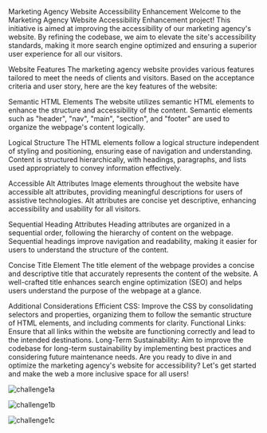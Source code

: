 
Marketing Agency Website Accessibility Enhancement
Welcome to the Marketing Agency Website Accessibility Enhancement project! This initiative is aimed at improving the accessibility of our marketing agency's website. By refining the codebase, we aim to elevate the site's accessibility standards, making it more search engine optimized and ensuring a superior user experience for all our visitors.

Website Features
The marketing agency website provides various features tailored to meet the needs of clients and visitors. Based on the acceptance criteria and user story, here are the key features of the website:

Semantic HTML Elements
The website utilizes semantic HTML elements to enhance the structure and accessibility of the content.
Semantic elements such as "header", "nav", "main", "section", and "footer" are used to organize the webpage's content logically.

Logical Structure
The HTML elements follow a logical structure independent of styling and positioning, ensuring ease of navigation and understanding.
Content is structured hierarchically, with headings, paragraphs, and lists used appropriately to convey information effectively.


Accessible Alt Attributes
Image elements throughout the website have accessible alt attributes, providing meaningful descriptions for users of assistive technologies.
Alt attributes are concise yet descriptive, enhancing accessibility and usability for all visitors.

Sequential Heading Attributes
Heading attributes are organized in a sequential order, following the hierarchy of content on the webpage.
Sequential headings improve navigation and readability, making it easier for users to understand the structure of the content.


Concise Title Element
The title element of the webpage provides a concise and descriptive title that accurately represents the content of the website.
A well-crafted title enhances search engine optimization (SEO) and helps users understand the purpose of the webpage at a glance.

Additional Considerations
Efficient CSS: Improve the CSS by consolidating selectors and properties, organizing them to follow the semantic structure of HTML elements, and including comments for clarity.
Functional Links: Ensure that all links within the website are functioning correctly and lead to the intended destinations.
Long-Term Sustainability: Aim to improve the codebase for long-term sustainability by implementing best practices and considering future maintenance needs.
Are you ready to dive in and optimize the marketing agency's website for accessibility? Let's get started and make the web a more inclusive space for all users!


![challenge1a](https://github.com/Jhona11/MarketingWebsite/assets/150391965/33f05093-cea4-44af-bdcc-1019c894d606)

![challenge1b](https://github.com/Jhona11/MarketingWebsite/assets/150391965/dc85e2fa-320c-4c1c-ad31-6f2292f37ceb)

![challenge1c](https://github.com/Jhona11/MarketingWebsite/assets/150391965/4484246d-e886-4299-8a2c-cb9eb184dd35)



